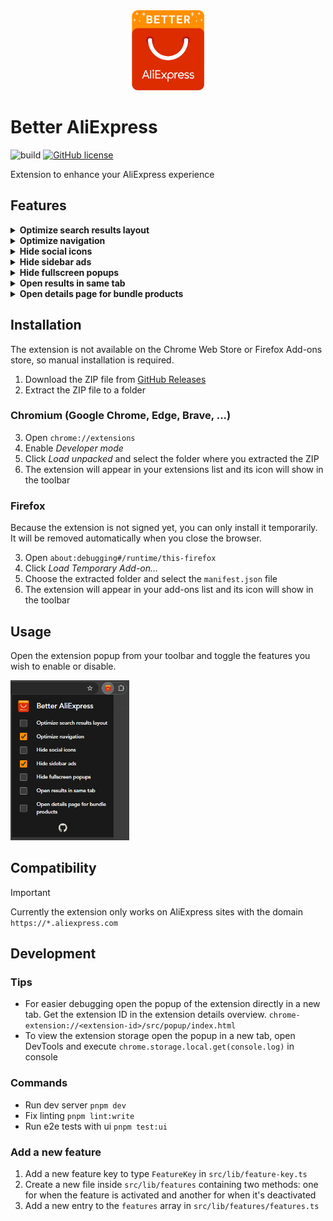 <div align="center" width="100%">
  <img src="./public/img/logo/BetterAliExpressLogoSquared.svg" alt="Better AliExpress Logo" height="128"/>
</div>

# Better AliExpress

![build](https://github.com/DerStimmler/better-aliexpress/actions/workflows/build.yml/badge.svg)
[![GitHub license](https://img.shields.io/github/license/DerStimmler/better-aliexpress)](https://github.com/DerStimmler/better-aliexpress/blob/main/LICENSE)

Extension to enhance your AliExpress experience

## Features

<details>
  <summary><b>Optimize search results layout</b></summary>

- Expand the spacing between results for improved readability
- Display results in a card-based layout
- Eliminate hover effects on results
- Ensure all available buttons for each result are always visible
- Standardize the order of elements within result cards
- Use consistent colors for buttons across all cards
- Ensure all result cards have a uniform height

| Before                                                                                                              | After                                                                                                             |
| ------------------------------------------------------------------------------------------------------------------- | ----------------------------------------------------------------------------------------------------------------- |
| <img src="./docs/img/optimize-results-layout-before.png" alt="optimize search results layout before" height="256"/> | <img src="./docs/img/optimize-results-layout-after.png" alt="optimize search results layout after" height="256"/> |

</details>

<details>
  <summary><b>Optimize navigation</b></summary>

- Add a dropdown to the header for switching between Normal, Choice, and Bundle pages
- Remove redundant Choice and Bundle links from the menu

| Before                                                                     | After                                                                                 |
| -------------------------------------------------------------------------- | ------------------------------------------------------------------------------------- |
| <img src="./docs/img/choice-menu-links.png" alt="menu links" height="64"/> | <img src="./docs/img/navigation-dropdown.png" alt="navigation dropdown" height="64"/> |

</details>

<details>
  <summary><b>Hide social icons</b></summary>

- Hide the sidebar with social icon links

  <img src="./docs/img/social-icons.png" alt="social icons sidebar" height="128"/>
</details>

<details>
  <summary><b>Hide sidebar ads</b></summary>

- Hide popup ads on the side of the screen

  <img src="./docs/img/sidebar-ads.png" alt="sidebar ads" height="96"/>
</details>

<details>
  <summary><b>Hide fullscreen popups</b></summary>

- Hide fullscreen popup ads

  <img src="./docs/img/popup-ads.png" alt="sidebar ads" height="196"/>
</details>

<details>
  <summary><b>Open results in same tab</b></summary>

- By default, clicks on a search result open in a new tab. When activated, the details page of the result opens in the current tab
</details>

<details>
  <summary><b>Open details page for bundle products</b></summary>

- By default, clicks on a search result of a bundle product navigate to the bundle offers page. When activated, it only does that when you click on the bundle button. Otherwise, clicks open the normal details page of the product
</details>

## Installation

The extension is not available on the Chrome Web Store or Firefox Add-ons store, so manual installation is required.

1. Download the ZIP file from [GitHub Releases](https://github.com/DerStimmler/better-aliexpress/releases)
2. Extract the ZIP file to a folder

### Chromium (Google Chrome, Edge, Brave, ...)

3. Open `chrome://extensions`
4. Enable _Developer mode_
5. Click _Load unpacked_ and select the folder where you extracted the ZIP
6. The extension will appear in your extensions list and its icon will show in the toolbar

### Firefox

Because the extension is not signed yet, you can only install it temporarily. It will be removed automatically when you close the browser.

3. Open `about:debugging#/runtime/this-firefox`
4. Click _Load Temporary Add-on..._
5. Choose the extracted folder and select the `manifest.json` file
6. The extension will appear in your add-ons list and its icon will show in the toolbar

## Usage

Open the extension popup from your toolbar and toggle the features you wish to enable or disable.

<img src="./docs/img/toolbar-popup.png" alt="extension popup" height="256"/>

## Compatibility

> [!IMPORTANT]
> Currently the extension only works on AliExpress sites with the domain `https://*.aliexpress.com`

## Development

### Tips

- For easier debugging open the popup of the extension directly in a new tab. Get the extension ID in the extension details overview. `chrome-extension://<extension-id>/src/popup/index.html`
- To view the extension storage open the popup in a new tab, open DevTools and execute `chrome.storage.local.get(console.log)` in console

### Commands

- Run dev server `pnpm dev`
- Fix linting `pnpm lint:write`
- Run e2e tests with ui `pnpm test:ui`

### Add a new feature

1. Add a new feature key to type `FeatureKey` in `src/lib/feature-key.ts`
2. Create a new file inside `src/lib/features` containing two methods: one for when the feature is activated and another for when it's deactivated
3. Add a new entry to the `features` array in `src/lib/features/features.ts`

